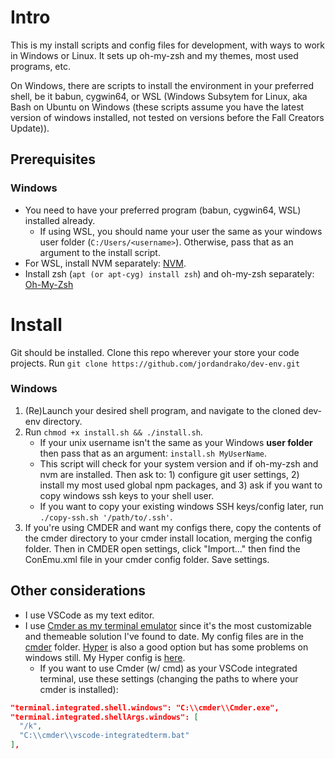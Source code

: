 # Intro

This is my install scripts and config files for development, with ways to work in Windows or Linux. It sets up oh-my-zsh and my themes, most used programs, etc.

On Windows, there are scripts to install the environment in your preferred shell, be it babun, cygwin64, or WSL (Windows Subsytem for Linux, aka Bash on Ubuntu on Windows (these scripts assume you have the latest version of windows installed, not tested on versions before the Fall Creators Update)).

## Prerequisites

### Windows

* You need to have your preferred program (babun, cygwin64, WSL) installed already.
  * If using WSL, you should name your user the same as your windows user folder (`C:/Users/<username>`). Otherwise, pass that as an argument to the install script.
* For WSL, install NVM separately: [NVM](https://github.com/creationix/nvm#install-script).
* Install zsh (`apt (or apt-cyg) install zsh`) and oh-my-zsh separately: [Oh-My-Zsh](https://github.com/robbyrussell/oh-my-zsh#basic-installation)

# Install

Git should be installed.
Clone this repo wherever your store your code projects. Run `git clone https://github.com/jordandrako/dev-env.git`

### Windows

1.  (Re)Launch your desired shell program, and navigate to the cloned dev-env directory.
1.  Run `chmod +x install.sh && ./install.sh`.
    * If your unix username isn't the same as your Windows **user folder** then pass that as an argument: `install.sh MyUserName`.
    * This script will check for your system version and if oh-my-zsh and nvm are installed. Then ask to: 1) configure git user settings, 2) install my most used global npm packages, and 3) ask if you want to copy windows ssh keys to your shell user.
    * If you want to copy your existing windows SSH keys/config later, run `./copy-ssh.sh '/path/to/.ssh'`.
1.  If you're using CMDER and want my configs there, copy the contents of the cmder directory to your cmder install location, merging the config folder. Then in CMDER open settings, click "Import..." then find the ConEmu.xml file in your cmder config folder. Save settings.

## Other considerations

* I use VSCode as my text editor.
* I use [Cmder as my terminal emulator](http://cmder.net/) since it's the most customizable and themeable solution I've found to date. My config files are in the [cmder](cmder) folder. [Hyper](https://hyper.is) is also a good option but has some problems on windows still. My Hyper config is [here](https://gist.github.com/jordandrako/b9507122e6db8adb6362eb5cdf147b7f).
  * If you want to use Cmder (w/ cmd) as your VSCode integrated terminal, use these settings (changing the paths to where your cmder is installed):

```json
"terminal.integrated.shell.windows": "C:\\cmder\\Cmder.exe",
"terminal.integrated.shellArgs.windows": [
  "/k",
  "C:\\cmder\\vscode-integratedterm.bat"
],
```
